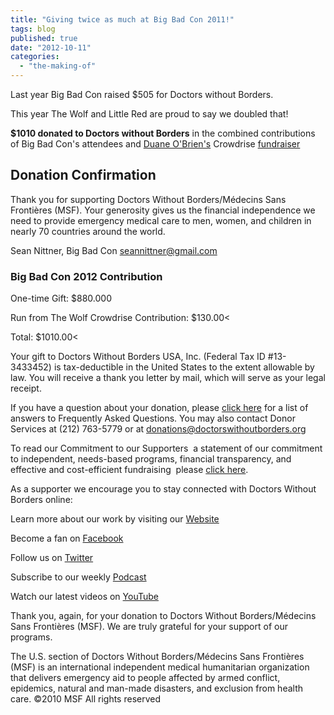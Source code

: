 ```yaml
---
title: "Giving twice as much at Big Bad Con 2011!"
tags: blog
published: true
date: "2012-10-11"
categories: 
  - "the-making-of"
---
```


Last year Big Bad Con raised $505 for Doctors without Borders.

This year The Wolf and Little Red are proud to say we doubled that!

**$1010 donated to Doctors without Borders** in the combined contributions of Big Bad Con's attendees and [Duane O'Brien's](https://twitter.com/ATerribleIdea "A Terrible Idea") Crowdrise [fundraiser](http://www.crowdrise.com/RunFromTheWolf/ "Run from The Wolf")

## Donation Confirmation

Thank you for supporting Doctors Without Borders/Médecins Sans Frontières (MSF). Your generosity gives us the financial independence we need to provide emergency medical care to men, women, and children in nearly 70 countries around the world.

Sean Nittner, Big Bad Con <a href="mailto:seannittner@gmail.com" target="_blank">seannittner@gmail.com

### Big Bad Con 2012 Contribution

One-time Gift: $880.000

Run from The Wolf Crowdrise Contribution: $130.00<

Total: $1010.00<

Your gift to Doctors Without Borders USA, Inc. (Federal Tax ID #13-3433452) is tax-deductible in the United States to the extent allowable by law. You will receive a thank you letter by mail, which will serve as your legal receipt.

If you have a question about your donation, please <a href="http://www.doctorswithoutborders.org/donate/faq/" target="_blank">click here</a> for a list of answers to Frequently Asked Questions. You may also contact Donor Services at (212) 763-5779 or at <a href="mailto:donations@doctorswithoutborders.org" target="_blank">donations@<wbr>doctorswithoutborders.org</a>

To read our Commitment to our Supporters ­ a statement of our commitment to independent, needs-based programs, financial transparency, and effective and cost-efficient fundraising ­ please <a href="http://www.doctorswithoutborders.org/donate/donorcommitment.cfm" target="_blank">click here</a>.

As a supporter we encourage you to stay connected with Doctors Without Borders online:

Learn more about our work by visiting our <a href="http://www.doctorswithoutborders.org/" target="_blank">Website</a>

Become a fan on <a href="http://www.facebook.com/msf.english" target="_blank">Facebook</a>

Follow us on <a href="http://www.twitter.com/msf_usa" target="_blank">Twitter</a>

Subscribe to our weekly <a href="http://www.doctorswithoutborders.org/podcast/" target="_blank">Podcast</a>

Watch our latest videos on <a href="http://www.youtube.com/msf" target="_blank">YouTube</a>

Thank you, again, for your donation to Doctors Without Borders/Médecins Sans Frontières (MSF). We are truly grateful for your support of our programs.

The U.S. section of Doctors Without Borders/Médecins Sans Frontières (MSF) is an international independent medical humanitarian organization that delivers emergency aid to people affected by armed conflict, epidemics, natural and man-made disasters, and exclusion from health care. ©2010 MSF All rights reserved
